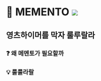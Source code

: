 # 🤩 MEMENTO <img src="https://img.shields.io/badge/React%20Native-0.69.6-blue" /> 

## 영츠하이머를 막자 룰루랄라

### ❓ 왜 메멘토가 필요할까
### 💡 룰룰라랄
